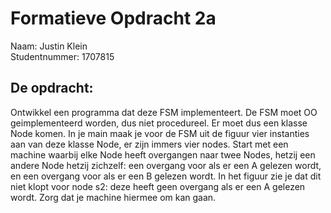 # Formatieve Opdracht 2a
Naam: Justin Klein \
Studentnummer: 1707815

## De opdracht:
Ontwikkel een programma dat deze FSM implementeert. De FSM moet OO geimplementeerd worden, dus niet procedureel. Er moet dus een klasse Node komen. In je main maak je voor de FSM uit de figuur vier instanties aan van deze klasse Node, er zijn immers vier nodes. Start met een machine waarbij elke Node heeft overgangen naar twee Nodes, hetzij een andere Node hetzij zichzelf: een overgang voor als er een A gelezen wordt, en een overgang voor als er een B gelezen wordt. In het figuur zie je dat dit niet klopt voor node s2: deze heeft geen overgang als er een A gelezen wordt. Zorg dat je machine hiermee om kan gaan.
